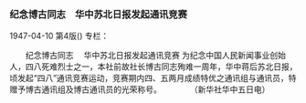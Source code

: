 ### 纪念博古同志　华中苏北日报发起通讯竞赛

1947-04-10
第4版()
专栏：

　　纪念博古同志
  　华中苏北日报发起通讯竞赛
    为纪念中国人民新闻事业创始人，四八死难烈士之一，本社前故社长博古同志殉难一周年，华中蒋后苏北日报，顷发起“四八”通讯竞赛运动，竞赛期内四、五两月成绩特优之通讯组与通讯员，特赠予博古通讯组及博古通讯员的光荣称号。
　　　          （新华社华中五日电）
